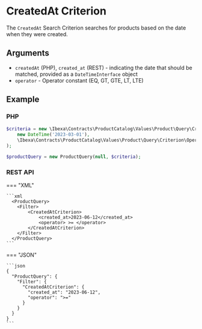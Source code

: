 # CreatedAt Criterion

The `CreatedAt` Search Criterion searches for products based on the date when they were created.

## Arguments

- `createdAt` (PHP), `created_at` (REST) - indicating the date that should be matched, provided as a `DateTimeInterface` object
- `operator` - Operator constant (EQ, GT, GTE, LT, LTE)

## Example

### PHP

``` php
$criteria = new \Ibexa\Contracts\ProductCatalog\Values\Product\Query\Criterion\CreatedAt(
    new DateTime('2023-03-01'),
    \Ibexa\Contracts\ProductCatalog\Values\Product\Query\Criterion\Operator::GTE,
);

$productQuery = new ProductQuery(null, $criteria);
```

### REST API

=== "XML"

    ```xml
      <ProductQuery>
        <Filter>
            <CreatedAtCriterion>
                <created_at>2023-06-12</created_at>
                <operator> >= </operator>
            </CreatedAtCriterion>
        </Filter>
      </ProductQuery>
    ```

=== "JSON"

    ```json
    {
      "ProductQuery": {
        "Filter": {
          "CreatedAtCriterion": {
            "created_at": "2023-06-12",
            "operator": ">="
          }
        }
      }
    }
    ```